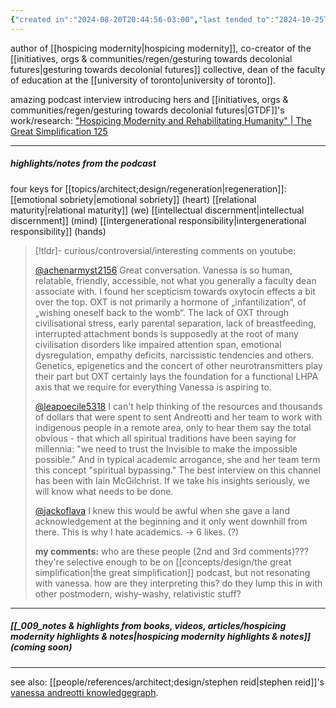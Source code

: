 ```yaml
---
{"created in":"2024-08-20T20:44:56-03:00","last tended to":"2024-10-25T14:59:48-03:00","tags":["person","regeneration","metacrisis","brazilian","tier1","indigenous","🌱","alchemy","research"],"dg-publish":true,"relevancescore":96,"notestage":["🌱"],"created":"2024-08-20T20:44:56.880-03:00","updated":"2024-11-21T14:00:33.391-03:00","permalink":"/people/references/regen/vanessa-andreotti/","dgPassFrontmatter":true}
---
```


author of [[hospicing modernity\|hospicing modernity]], co-creator of the [[initiatives, orgs & communities/regen/gesturing towards decolonial futures\|gesturing towards decolonial futures]] collective, dean of the faculty of education at the [[university of toronto\|university of toronto]].

amazing podcast interview introducing hers and [[initiatives, orgs & communities/regen/gesturing towards decolonial futures\|GTDF]]'s work/research: ["Hospicing Modernity and Rehabilitating Humanity" | The Great Simplification 125](https://www.youtube.com/watch?v=h5kQ7_IZ8YI)

---
##### highlights/notes from the podcast

four keys for [[topics/architect;design/regeneration\|regeneration]]:
[[emotional sobriety\|emotional sobriety]] (heart)
[[relational maturity\|relational maturity]] (we)
[[intellectual discernment\|intellectual discernment]] (mind)
[[intergenerational responsibility\|intergenerational responsibility]] (hands)

> [!tldr]- curious/controversial/interesting comments on youtube:
> 
> [@achenarmyst2156](https://www.youtube.com/@achenarmyst2156)
> Great conversation. Vanessa is so human, relatable, friendly, accessible, not what you generally a faculty dean associate with. I found her scepticism towards oxytocin effects a bit over the top. OXT is not primarily a hormone of „infantilization“, of „wishing oneself back to the womb“. The lack of OXT through civilisational stress, early parental separation, lack of breastfeeding, interrupted attachment bonds is supposedly at the root of many civilisation disorders like impaired attention span, emotional dysregulation, empathy deficits, narcissistic tendencies and others. Genetics, epigenetics and the concert of other neurotransmitters play their part but OXT certainly lays the foundation for a functional LHPA axis that we require for everything Vanessa is aspiring to.
> 
> [@leapoecile5318](https://www.youtube.com/@leapoecile5318)
> I can't help thinking of the resources and thousands of dollars that were spent to sent Andreotti and her team to work with indigenous people in a remote area, only to hear them say the total obvious - that which all spiritual traditions have been saying for millennia: "we need to trust the Invisible to make the impossible possible." And in typical academic arrogance, she and her team term this concept "spiritual bypassing." The best interview on this channel has been with Iain McGilchrist. If we take his insights seriously, we will know what needs to be done.
> 
> [@jackoflava](https://www.youtube.com/@jackoflava)
> I knew this would be awful when she gave a land acknowledgement at the beginning and it only went downhill from there. This is why I hate academics.
-> 6 likes. (?)
> 
> **my comments:** who are these people (2nd and 3rd comments)??? they're selective enough to be on [[concepts/design/the great simplification\|the great simplification]] podcast, but not resonating with vanessa. how are they interpreting this? do they lump this in with other postmodern, wishy-washy, relativistic stuff?

---
##### [[_009_notes & highlights from books, videos, articles/hospicing modernity highlights & notes\|hospicing modernity highlights & notes]] (coming soon)



---

see also: [[people/references/architect;design/stephen reid\|stephen reid]]'s [vanessa andreotti knowledgegraph](https://stephenreid.net/k/vanessa).